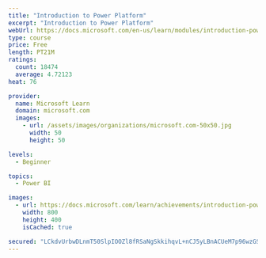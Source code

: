 ```yaml
---
title: "Introduction to Power Platform"
excerpt: "Introduction to Power Platform"
webUrl: https://docs.microsoft.com/en-us/learn/modules/introduction-power-platform/
type: course
price: Free
length: PT21M
ratings:
  count: 18474
  average: 4.72123
heat: 76

provider:
  name: Microsoft Learn
  domain: microsoft.com
  images:
    - url: /assets/images/organizations/microsoft.com-50x50.jpg
      width: 50
      height: 50

levels:
  - Beginner

topics:
  - Power BI

images:
  - url: https://docs.microsoft.com/learn/achievements/introduction-power-platform-social.png
    width: 800
    height: 400
    isCached: true

secured: "LCkdvUrbwDLnmT50SlpIOOZl8fRSaNgSkkihqvL+nCJ5yLBnACUeM7p96wzGSQWkUDiFNGmxvDB0EOPRVPs+sPeBYnL6SxPq7vPFg5VM3mDb4JhaWFtbgotivuscZ7zIezb8PSgWsOckYdGXlgVcKqDAW+sDZJL/i10HKoo1Co4LY++CGHPrrgjQZffxw1UxAwpyG4iIajtRn8eBJkuhpsce16pyPyWOH6kw65qDwbs9mpF3SmItue8At3jOCRB0cgG+k7HhzLDi1b40Z3N8PH3Kf6BBbx0WRmI9FY8EnSxGaVyAPcsf7aeImXtfkdexfHBObq/N2vtmUI4q6gFDdePVb/eIuzWiWhsq1+fB0e83oLawpJaFn3ttht1APE6RPZM+B/G5TdctCSvfTgfi5kijN7sCdI8IupE5HofBXDtu2ARpRy+pN4NdYCORyqST;kYduNSctyEs/ctPeDkTjbw=="
---
```


